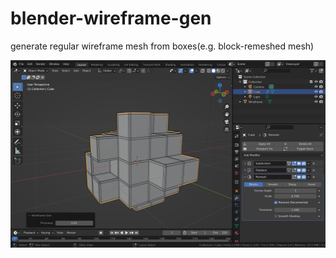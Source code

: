 # blender-wireframe-gen
generate regular wireframe mesh from boxes(e.g. block-remeshed mesh)

<img src="https://github.com/latidoremi/blender-wireframe-gen/blob/main/wireframe_gen_demo.png" width = "512" height = "300" alt="" align=center />
